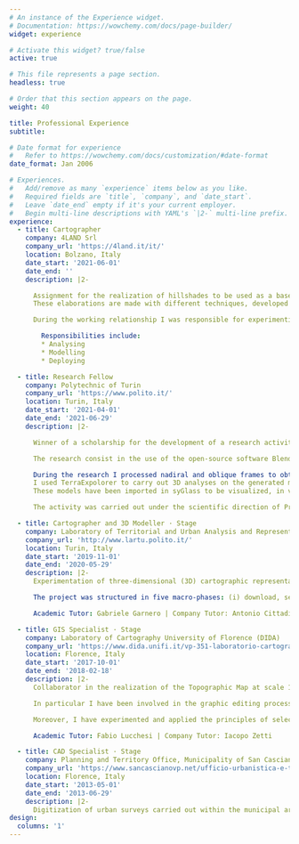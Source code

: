 ```yaml
---
# An instance of the Experience widget.
# Documentation: https://wowchemy.com/docs/page-builder/
widget: experience

# Activate this widget? true/false
active: true

# This file represents a page section.
headless: true

# Order that this section appears on the page.
weight: 40

title: Professional Experience
subtitle:

# Date format for experience
#   Refer to https://wowchemy.com/docs/customization/#date-format
date_format: Jan 2006

# Experiences.
#   Add/remove as many `experience` items below as you like.
#   Required fields are `title`, `company`, and `date_start`.
#   Leave `date_end` empty if it's your current employer.
#   Begin multi-line descriptions with YAML's `|2-` multi-line prefix.
experience:
  - title: Cartographer
    company: 4LAND Srl
    company_url: 'https://4land.it/it/'
    location: Bolzano, Italy
    date_start: '2021-06-01'
    date_end: ''
    description: |2-

      Assignment for the realization of hillshades to be used as a base for hiking maps at 1:25,000 scale.
      These elaborations are made with different techniques, developed in Blender and Photoshop, which make the morphology of the landscape more readable and, at the same time, the final maps more attractive.

      During the working relationship I was responsible for experimenting with new techniques for representing the landscape elements.

        Responsibilities include:
        * Analysing
        * Modelling
        * Deploying

  - title: Research Fellow
    company: Polytechnic of Turin
    company_url: 'https://www.polito.it/'
    location: Turin, Italy
    date_start: '2021-04-01'
    date_end: '2021-06-29'
    description: |2-

      Winner of a scholarship for the development of a research activity entitled "3D Cartography with Blender".

      The research consist in the use of the open-source software Blender for the production of 3D cartographic elaborations of some prototype areas. In the grant will be carried out the methodological insights on 3D representation techniques, with comparison of paper and computer representations, evaluating the technical aspects and graphic rendering. It will be also evaluated how to implement visualizations with Blender starting from standard cartographic data at national level (City of Turin, Piedmont Region, ...). Finally, a practical manual will be prepared.

      During the research I processed nadiral and oblique frames to obtain textured 3D models of urban areas. These processes were carried out with the software: 3DF Zephyr, PhotoMesh and Metashape.
      I used TerraExpolorer to carry out 3D analyses on the generated models and to create a presentation highlighting their potential.
      These models have been imported in syGlass to be visualized, in virtual reality (VR), with HP Reverb G2 VR Headset visors.

      The activity was carried out under the scientific direction of Prof. Gabriele Garnero - of the Interateneo Department of Science, Planning and Territorial Policy - for a duration of two months.

  - title: Cartographer and 3D Modeller · Stage
    company: Laboratory of Territorial and Urban Analysis and Representation (LARTU)
    company_url: 'http://www.lartu.polito.it/'
    location: Turin, Italy
    date_start: '2019-11-01'
    date_end: '2020-05-29'
    description: |2-
      Experimentation of three-dimensional (3D) cartographic representation with Blender.

      The project was structured in five macro-phases: (i) download, selection and organization of the necessary geographic data (raster and vector), (ii) creation of the data processing flow in FME (Feature Manipulation Engine) to make data compatible with Blender, (iii) creation of scripts to automate the import of geographic data into Blender, (iv) setting up the scene to be rendered with Cycles and (v) insertion of toponymy and post-processing in Illustrator and Photoshop.

      Academic Tutor: Gabriele Garnero | Company Tutor: Antonio Cittadino

  - title: GIS Specialist · Stage
    company: Laboratory of Cartography University of Florence (DIDA)
    company_url: 'https://www.dida.unifi.it/vp-351-laboratorio-cartografia.html'
    location: Florence, Italy
    date_start: '2017-10-01'
    date_end: '2018-02-18'
    description: |2-
      Collaborator in the realization of the Topographic Map at scale 1:25.000 covering the entire region of Tuscany.

      In particular I have been involved in the graphic editing process, taking care of the transition from GISs software to programs typical of digital graphics processing (Adobe Illustrator and Adobe Photoshop).

      Moreover, I have experimented and applied the principles of selection and graphic positioning of toponymy.

      Academic Tutor: Fabio Lucchesi | Company Tutor: Iacopo Zetti

  - title: CAD Specialist · Stage
    company: Planning and Territory Office, Municipality of San Casciano in Val di Pesa Stage
    company_url: 'https://www.sancascianovp.net/ufficio-urbanistica-e-territorio'
    location: Florence, Italy
    date_start: '2013-05-01'
    date_end: '2013-06-29'
    description: |2-
      Digitization of urban surveys carried out within the municipal area. I took care of the transfer of the information contained in the drawings produced by the topographical surveys in AutoCAD software.
design:
  columns: '1'
---
```

